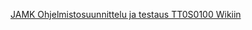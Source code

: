 [JAMK Ohjelmistosuunnittelu ja testaus TT0S0100 Wikiin](https://github.com/JAMK-IT/TT0S0100-software-desing-and-testing/wiki)
